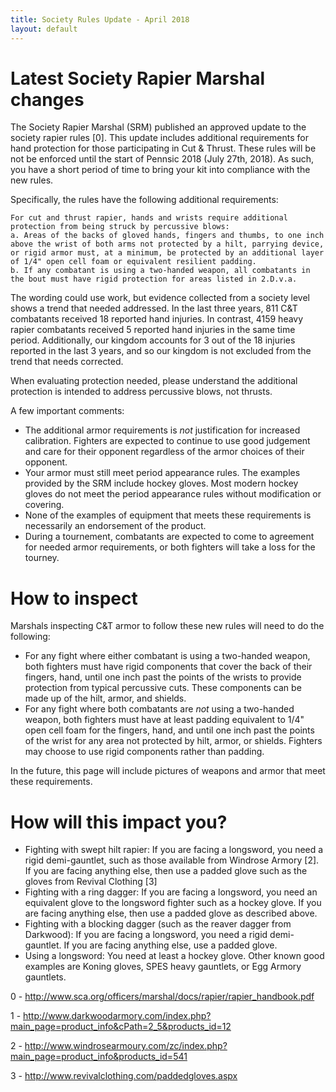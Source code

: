 ```yaml
---
title: Society Rules Update - April 2018
layout: default
---
```


# Latest Society Rapier Marshal changes

The Society Rapier Marshal (SRM) published an approved update to the society rapier rules [0]. This update includes additional requirements for hand protection for those participating in Cut & Thrust. These rules will be not be enforced until the start of Pennsic 2018 (July 27th, 2018). As such, you have a short period of time to bring your kit into compliance with the new rules.

Specifically, the rules have the following additional requirements:

    For cut and thrust rapier, hands and wrists require additional protection from being struck by percussive blows:
    a. Areas of the backs of gloved hands, fingers and thumbs, to one inch above the wrist of both arms not protected by a hilt, parrying device, or rigid armor must, at a minimum, be protected by an additional layer of 1/4" open cell foam or equivalent resilient padding.
    b. If any combatant is using a two-handed weapon, all combatants in the bout must have rigid protection for areas listed in 2.D.v.a.

The wording could use work, but evidence collected from a society level shows a trend that needed addressed.  In the last three years, 811 C&T combatants received 18 reported hand injuries.  In contrast, 4159 heavy rapier combatants received 5 reported hand injuries in the same time period.  Additionally, our kingdom accounts for 3 out of the 18 injuries reported in the last 3 years, and so our kingdom is not excluded from the trend that needs corrected.

When evaluating protection needed, please understand the additional protection is intended to address percussive blows, not thrusts.

A few important comments:
* The additional armor requirements is *not* justification for increased calibration.  Fighters are expected to continue to use good judgement and care for their opponent regardless of the armor choices of their opponent.
* Your armor must still meet period appearance rules.  The examples provided by the SRM include hockey gloves.  Most modern hockey gloves do not meet the period appearance rules without modification or covering.
* None of the examples of equipment that meets these requirements is necessarily an endorsement of the product.
* During a tournement, combatants are expected to come to agreement for needed armor requirements, or both fighters will take a loss for the tourney.

# How to inspect

Marshals inspecting C&T armor to follow these new rules will need to do the following:

* For any fight where either combatant is using a two-handed weapon, both fighters must have rigid components that cover the back of their fingers, hand, until one inch past the points of the wrists to provide protection from typical percussive cuts.  These components can be made up of the hilt, armor, and shields.
* For any fight where both combatants are *not* using a two-handed weapon, both fighters must have at least padding equivalent to 1/4" open cell foam for the fingers, hand, and until one inch past the points of the wrist for any area not protected by hilt, armor, or shields.  Fighters may choose to use rigid components rather than padding.

In the future, this page will include pictures of weapons and armor that meet these requirements.

# How will this impact you?

* Fighting with swept hilt rapier: If you are facing a longsword, you need a rigid demi-gauntlet, such as those available from Windrose Armory [2].  If you are facing anything else, then use a padded glove such as the gloves from Revival Clothing [3]
* Fighting with a ring dagger: If you are facing a longsword, you need an equivalent glove to the longsword fighter such as a hockey glove.  If you are facing anything else, then use a padded glove as described above.
* Fighting with a blocking dagger (such as the reaver dagger from Darkwood): If you are facing a longsword, you need a rigid demi-gauntlet.  If you are facing anything else, use a padded glove.
* Using a longsword:  You need at least a hockey glove.  Other known good examples are Koning gloves, SPES heavy gauntlets, or Egg Armory gauntlets.

0 - http://www.sca.org/officers/marshal/docs/rapier/rapier_handbook.pdf

1 - http://www.darkwoodarmory.com/index.php?main_page=product_info&cPath=2_5&products_id=12

2 - http://www.windrosearmoury.com/zc/index.php?main_page=product_info&products_id=541

3 - http://www.revivalclothing.com/paddedgloves.aspx

